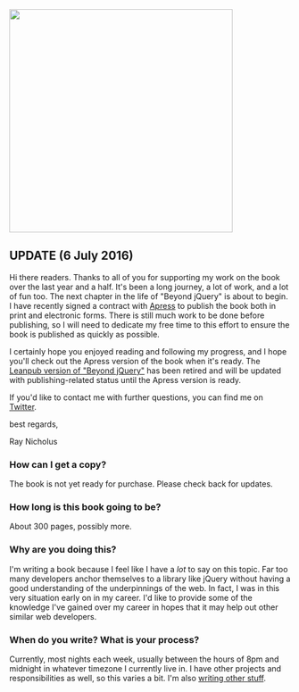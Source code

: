 <img src="https://s3.amazonaws.com/titlepages.leanpub.com/beyondjquery/hero?1467862892" width="400">

## UPDATE (6 July 2016)

Hi there readers. Thanks to all of you for supporting my work on the book over the last year and a half. It's been a long journey, a lot of work, and a lot of fun too. The next chapter in the life of "Beyond jQuery" is about to begin. I have recently signed a contract with [Apress][apress] to publish the book both in print and electronic forms. There is still much work to be done before publishing, so I will need to dedicate my free time to this effort to ensure the book is published as quickly as possible.

I certainly hope you enjoyed reading and following my progress, and I hope you'll check out the Apress version of the book when it's ready. The [Leanpub version of "Beyond jQuery"][leanpub] has been retired and will be updated with publishing-related status until the Apress version is ready.

If you'd like to contact me with further questions, you can find me on [Twitter][twitter].

best regards,

Ray Nicholus


### How can I get a copy?

The book is not yet ready for purchase. Please check back for updates.


### How long is this book going to be?

About 300 pages, possibly more.


### Why are you doing this?

I'm writing a book because I feel like I have a _lot_ to say on this topic. Far too many developers anchor themselves to a library like jQuery without having a good understanding of the underpinnings of the web. In fact, I was in this very situation early on in my career. I'd like to provide some of the knowledge I've gained over my career in hopes that it may help out other similar web developers.


### When do you write? What is your process?

Currently, most nights each week, usually between the hours of 8pm and midnight in whatever timezone I currently live in. I have other projects and responsibilities as well, so this varies a bit. I'm also [writing other stuff][raynicholus.com].


[apress]: https://www.apress.com/
[leanpub]: https://leanpub.com/beyondjquery
[raynicholus.com]: http://raynicholus.com/
[twitter]: https://twitter.com/raynicholus
